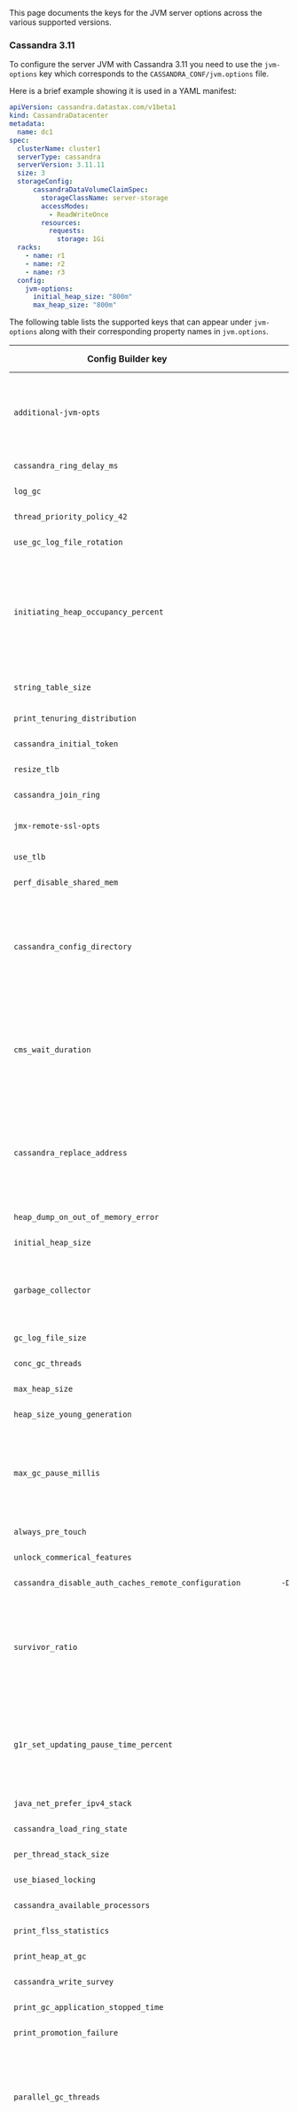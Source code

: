 This page documents the keys for the JVM server options across the various supported versions.

### Cassandra 3.11
To configure the server JVM with Cassandra 3.11 you need to use the `jvm-options` key which corresponds to the `CASSANDRA_CONF/jvm.options` file.

Here is a brief example showing it is used in a YAML manifest:

```yaml
apiVersion: cassandra.datastax.com/v1beta1
kind: CassandraDatacenter
metadata:
  name: dc1
spec:
  clusterName: cluster1
  serverType: cassandra
  serverVersion: 3.11.11
  size: 3
  storageConfig:
      cassandraDataVolumeClaimSpec:
        storageClassName: server-storage
        accessModes:
          - ReadWriteOnce
        resources:
          requests:
            storage: 1Gi
  racks:
    - name: r1
    - name: r2
    - name: r3
  config:
    jvm-options:
      initial_heap_size: "800m"
      max_heap_size: "800m"
```
The following table lists the supported keys that can appear under `jvm-options` along with their corresponding property names in `jvm.options`.

| Config Builder key | jvm.options property | Value type | Notes | 
| ------------------ | :-------------------:| :--------: | :---: |
| `additional-jvm-opts` | `JVM_OPTS` | Arbitrary JVM options passed to Cassandra on start up |
| `cassandra_ring_delay_ms` | `-Dcassandra.ring_delay_ms`| integer | Disabled by default |
| `log_gc` | `-Xloggc:/var/log/cassandra/gc.log` | boolean | Disabled by default |
| `thread_priority_policy_42` | `-XX:ThreadPriorityPolicy=42` | boolean | Enabled by default |
| `use_gc_log_file_rotation` | `-XX:+UseGCLogFileRotation` | boolean | Disabled by default |
| `initiating_heap_occupancy_percent` | `-XX:InitiatingHeapOccupancyPercent` | integer | Disabled by default. Can only be used when G1GC garbage collector is used. |
| `string_table_size` | `-XX:StringTableSize` | string | Defaults to 1000003 |
| `print_tenuring_distribution` | `-XX:+PrintTenuringDistribution` | boolean | Defaults to false |
| `cassandra_initial_token` | `-Dcassandra.initial_token` | string | Disabled by default |
| `resize_tlb` | `-XX:+ResizeTLAB` | boolean | Enabled by default |
| `cassandra_join_ring` | `-Dcassandra.join_ring` | boolean | Enabled by default |
| `jmx-remote-ssl-opts` | | string | Remote SSL options |
| `use_tlb` | `-XX:+UseTLAB` | boolean | Enabled by default |
| `perf_disable_shared_mem` | `-XX:+PerfDisableSharedMem` | boolean | Enabled by default |
| `cassandra_config_directory` | `-Dcassandra.config` | string | Disabled by default. Overriding this property may break the cluster. |
| `cms_wait_duration` | `-XX:CMSWaitDuration` | integer | Defaults to 10000. Can only be used when CMS garbage collector is used. |
| `cassandra_replace_address` | `-Dcassandra.replace_address` | string | Disabled by default. Overriding this property may break the cluster. |
| `heap_dump_on_out_of_memory_error` | `-XX:+HeapDumpOnOutOfMemoryError` | boolean | Enabled by default |
| `initial_heap_size` | `-Xms` | string | Disabled by default |
| `garbage_collector` | | string | Supported values are `CMS` and `G1GC`. Defaults to `G1GC`. |
| `gc_log_file_size` | `-XX:GCLogFileSize` | string | Disabled by default |
| `conc_gc_threads` | `-XX:ConcGCThreads` | integer | Disabled by default |
| `max_heap_size` | `-Xmx` | string | Disabled by default |
| `heap_size_young_generation` | `-Xmn` | string | Disabled by default |
| `max_gc_pause_millis` | `-XX:MaxGCPauseMillis` | integer | Defaults to `500`. Can only be used when G1 garbage collector is used. |
| `always_pre_touch` | `-XX:+AlwaysPreTouch` | boolean | Enabled by default |
| `unlock_commerical_features` | `-XX:+UnlockCommercialFeatures` | boolean | Disabled by default |
| `cassandra_disable_auth_caches_remote_configuration` | `-Dcassandra.disable_auth_caches_remote_configuration` | boolean | Disabled by default |
| `survivor_ratio` | `-XX:SurvivorRatio` | integer | Defaults to `8`. Can only be used when CMS garbage collector is used. |
| `g1r_set_updating_pause_time_percent` | `-XX:G1RSetUpdatingPauseTimePercent` | integer | Defaults to `5`. Can only be used when G1 garbage collector is used. |
| `java_net_prefer_ipv4_stack` | `-Djava.net.preferIPv4Stack=true` | boolean | Enabled by default |
| `cassandra_load_ring_state` | `-Dcassandra.load_ring_state` | boolean | Enabled by default |
| `per_thread_stack_size` | `-Xss` | string | Defaults to `256k` |
| `use_biased_locking` | `-XX:-UseBiasedLocking` | boolean | Disabled by default |
| `cassandra_available_processors` | `-Dcassandra.available_processors` | integer | Disabled by default |
| `print_flss_statistics` | `-XX:PrintFLSStatistics=1` | boolean | Disabled by default |
| `print_heap_at_gc` | `-XX:+PrintHeapAtGC` | boolean | Disabled by default |
| `cassandra_write_survey` | `-Dcassandra.write_survey` | boolean | Disabled by default |
| `print_gc_application_stopped_time` | `-XX:+PrintGCApplicationStoppedTime` | boolean | Disabled by default |
| `print_promotion_failure` | `-XX:+PrintPromotionFailure` | boolean | Disabled by default |
| `parallel_gc_threads` | `-XX:ParallelGCThreads` | integer | Disabled by default. Can only be used when G1 garbage collector is used. |
| `jmx-connection-type` | | string | Possible values include `local-no-auth`, `remote-no-auth`, and `remote-dse-unified-auth`. Defaults to `local-no-auth` |
| `cassandra_force_default_indexing_page_size` | `-Dcassandra.force_default_indexing_page_size` | boolean | Disabled by default |
| `flight_recorder` | `-XX:+FlightRecorder` | boolean | Disabled by default |
| `cassandra_force_3_0_protocol_version` | `-Dcassandra.force_3_0_protocol_version=true` | boolean | Disabled by default |
| `cassandra_triggers_dir` | `-Dcassandra.triggers_dir` | string | Disabled by default |
| `cassandra_replay_list` | `-Dcassandra.replayList` | string | Disabled by default |
| `agent_lib_jdwp` | `-agentlib:jdwp=transport=dt_socket,server=y,suspend=n,address=1414"` | boolean | Disabled by default |
| `cms_initiating_occupancy_fraction` | `-XX:CMSInitiatingOccupancyFraction` | integer | Defaults to `75`. Can only be used when the CMS garbage collector is used. |
| `cassandra_metrics_reporter_config_file` | `-Dcassandra.metricsReporterConfigFile` | string | Disabled by default |
| `max_tenuring_threshold` | `-XX:MaxTenuringThreshold` | integer | Defaults to `1`. Can only be used when the CMS garbage collector is used. |
| `number_of_gc_log_files` | `-XX:NumberOfGCLogFiles` | integer | Disabled by default. Can only be used when the G1 garbage collector is used. |
| `print_gc_details` | `-XX:+PrintGCDetails` | boolean | Disabled by default |
| `enable_assertions` | `-ea` | boolean | Enabled by default |
| `use_thread_priorities` | `-XX:+UseThreadPriorities` | boolean | Enabled by default |

### Cassandra 4.0
To configure the server JVM with Cassandra 4.0 you need to use the following keys:

* `jvm-server-options` which corresponds to the `CASSANDRA_CONF/jvm-server.options` file and contains settings valid for all Java versions;
* `jvm11-server-options` which corresponds to the `CASSANDRA_CONF/jvm11-server.options` file and contains settings for Java 11+;
* `jvm8-server-options` which corresponds to the `CASSANDRA_CONF/jvm8-server.options` file and contains settings for Java 8.

Here is a brief example showing it is used in a YAML manifest:

```yaml
apiVersion: cassandra.datastax.com/v1beta1
kind: CassandraDatacenter
metadata:
  name: dc1
spec:
  clusterName: cluster1
  serverType: cassandra
  serverVersion: 4.0.0
  size: 3
  storageConfig:
      cassandraDataVolumeClaimSpec:
        storageClassName: server-storage
        accessModes:
          - ReadWriteOnce
        resources:
          requests:
            storage: 1Gi
  racks:
    - name: r1
    - name: r2
    - name: r3
  config:
    jvm-server-options:
      initial_heap_size: "800m"
      max_heap_size: "800m"
    jvm11-server-options:
      garbarge_collector: ZGC
```

The following table lists the supported keys that can appear under `jvm-server-options` along with their corresponding property names in `jvm-server.options`.

| Config Builder key | jvm.options property | Value type | Notes | 
| ------------------ | :-------------------:| :--------: | :---: |
| `additional-jvm-opts` | `JVM_OPTS` | Arbitrary JVM options passed to Cassandra on start up |
| `jmx-connection-type` | | string | Possible values include `local-no-auth`, `remote-no-auth`. Defaults to `local-no-auth` |
| `unlock-diagnostic-vm-options` | `-XX:+UnlockDiagnosticVMOption` | boolean | Enabled by default |
| `cassandra_available_processors` | `-Dcassandra.available_processors` | integer | Disabled by default |
| `cassandra_config_directory` | `-Dcassandra.config` | string | Disabled by default. Overriding this property may break the cluster. |
| `cassandra_initial_token` | `-Dcassandra.initial_token` | string | Disabled by default |
| `cassandra_join_ring` | `-Dcassandra.join_ring` | boolean | Enabled by default |
| `cassandra_load_ring_state` | `-Dcassandra.load_ring_state` | boolean | Enabled by default |
| `cassandra_metrics_reporter_config_file` | `-Dcassandra.metricsReporterConfigFile` | string | Disabled by default |
| `cassandra_replace_address` | `-Dcassandra.replace_address` | string | Disabled by default. Overriding this property may break the cluster. |
| `cassandra_ring_delay_ms` | `-Dcassandra.ring_delay_ms`| integer | Disabled by default |
| `cassandra_triggers_dir` | `-Dcassandra.triggers_dir` | string | Disabled by default |
| `cassandra_write_survey` | `-Dcassandra.write_survey` | boolean | Disabled by default |
| `cassandra_disable_auth_caches_remote_configuration` | `-Dcassandra.disable_auth_caches_remote_configuration` | boolean | Disabled by default |
| `cassandra_force_default_indexing_page_size` | `-Dcassandra.force_default_indexing_page_size` | boolean | Disabled by default |
| `cassandra_max_hint_ttl` | `-Dcassandra.maxHintTTL` | string | Disabled by default |
| `enable_assertions` | `-ea` | boolean | Enabled by default |
| `use_thread_priorities` | `-XX:+UseThreadPriorities` | boolean | Enabled by default |
| `heap_dump_on_out_of_memory_error` | `-XX:+HeapDumpOnOutOfMemoryError` | boolean | Enabled by default |
| `per_thread_stack_size` | `-Xss` | string | Defaults to `256k` |
| `string_table_size` | `-XX:StringTableSize` | string | Defaults to 1000003 |
| `always_pre_touch` | `-XX:+AlwaysPreTouch` | boolean | Enabled by default |
| `use_tlb` | `-XX:+UseTLAB` | boolean | Enabled by default |
| `resize_tlb` | `-XX:+ResizeTLAB` | boolean | Enabled by default |
| `use_numa` | `-XX:+UseNUMA` | boolean | Enabled by default |
| `perf_disable_shared_mem` | `-XX:+PerfDisableSharedMem` | boolean | Enabled by default |
| `java_net_prefer_ipv4_stack` | `-Djava.net.preferIPv4Stack=true` | boolean | Enabled by default |
| `page-align-direct-memory` | `-Dsun.nio.PageAlignDirectMemory=true` | boolean | Enabled by default |
| `restrict-contended` | `-XX:-RestrictContended` | boolean | Enabled by default |
| `guaranteed-safepoint-interval` | `-XX:GuaranteedSafepointInterval` | string | Defaults to `300000` |
| `use-biased-locking` | `-XX:-UseBiasedLocking` | boolean | Enabled by default |
| `debug-non-safepoints` | `-XX:+DebugNonSafepoints` | boolean | Enabled by default |
| `preserve-frame-pointer` | `-XX:+PreserveFramePointer` | boolean | Enabled by default |
| `unlock_commercial_features` | `-XX:+UnlockCommercialFeatures` | boolean | Disabled by default |
| `flight_recorder` | `-XX:+FlightRecorder` | boolean | Disabled by default |
| `agent_lib_jdwp` | `-agentlib:jdwp=transport=dt_socket,server=y,suspend=n,address=1414"` | boolean | Disabled by default |
| `log_compilation` | `-XX:+LogCompilation` | boolean | Disabled by default |
| `initial_heap_size` | `-Xms` | string | Disabled by default |
| `max_heap_size` | `-Xmx` | string | Disabled by default |
| `jdk_nio_maxcachedbuffersize` | `-Djdk.nio.maxCachedBufferSize` | integer | Defaults to `1048576` |
| `cassandra_expiration_date_overflow_policy` | `-Dcassandra.expiration_date_overflow_policy` | string | Possible values include `REJECT`, `CAP`, `CAP_NOWARN` |
| `io_netty_eventloop_maxpendingtasks` | `-Dio.netty.eventLoop.maxPendingTasks` | integer | Defaults to `65536` |
| `crash_on_out_of_memory_error` | `-XX:+CrashOnOutOfMemoryError` | boolean | Disabled by default. Requires `exit_on_out_of_memory_error` to be disabled. |
| `print_heap_histogram_on_out_of_memory_error` | `-Dcassandra.printHeapHistogramOnOutOfMemoryError` | boolean | Disabled by default |
| `exit_on_out_of_memory_error` | `-XX:+ExitOnOutOfMemoryError` | boolean | Disabled by default |

The following table lists the supported keys that can appear under `jvm11-server-options` along with their corresponding property names in `jvm11-server.options`.

| Config Builder key | jvm.options property | Value type | Notes | 
| ------------------ |:--------------------:|:----------:|:-----:|
| `additional-jvm-opts` | `JVM_OPTS` | Arbitrary JVM options passed to Cassandra on start up. | |
| `conc_gc_threads` | `-XX:ConcGCThreads` | integer | Concurrent GC Threads. Valid only when `garbage_collector` is `G1GC`. |
| `g1r_set_updating_pause_time_percent` | `-XX:G1RSetUpdatingPauseTimePercent` | integer | G1GC Updating Pause Time Percentage. Defaults to 5. Valid only when `garbage_collector` is `G1GC`. |
| `garbage_collector` | various | string | The garbage collector to use. Possible values include `G1GC`, `ZGC`, `Shenandoah`, `Graal`. Defaults to `G1GC`. See below for details. |
| `initiating_heap_occupancy_percent` | `-XX:InitiatingHeapOccupancyPercent` | integer | Initiating Heap Occupancy Percentage. Valid only when `garbage_collector` is `G1GC`. |
| `io_netty_try_reflection_set_accessible` | `-Dio.netty.tryReflectionSetAccessible=true` | boolean | JPMS setting `io.netty.tryReflectionSetAccessible`. Defaults to true. |
| `jdk_attach_allow_attach_self` | `-Djdk.attach.allowAttachSelf=true` | boolean | JPMS setting `jdk.attach.allowAttachSelf`. Defaults to true. |
| `max_gc_pause_millis` | `-XX:MaxGCPauseMillis` | integer | G1GC Max GC Pause Milliseconds. Defaults to 500. Valid only when `garbage_collector` is `G1GC`. |
| `parallel_gc_threads` | `-XX:ParallelGCThreads` | integer | Parallel GC Threads. Valid only when `garbage_collector` is `G1GC`. |

Depending on the garbage collector selected with `garbage_collector`, the following JVM options will be automatically included:

| Garbage Collector | JVM options                                                    | 
|-------------------|:---------------------------------------------------------------|
| `G1GC`            | `-XX:+UseG1GC`<br/>`-XX:+ParallelRefProcEnabled`               |
| `ZGC`             | `-XX:+UseZGC`<br/>`-XX:+UnlockExperimentalVMOptions`           |
| `Shenandoah`      | `-XX:+UseShenandoahGC`<br/>`-XX:+UnlockExperimentalVMOptions`  |
| `Graal`           | `-XX:+UseJVMCICompiler`<br/>`-XX:+UnlockExperimentalVMOptions` |

The following table lists the supported keys that can appear under `jvm8-server-options` along with their corresponding property names in `jvm8-server.options`.

| Config Builder key | jvm.options property | Value type | Notes |
| ------------------ |:--------------------:|:----------:|:-----:|
| `additional-jvm-opts` | `JVM_OPTS` | Arbitrary JVM options passed to Cassandra on start up. | |
| `cms_initiating_occupancy_fraction` | `-XX:CMSInitiatingOccupancyFraction` | integer | CMS Initiating Occupancy Fraction. Defaults to 75. Valid only when `garbage_collector` is `CMS`. |
| `cms_wait_duration` | `-XX:CMSWaitDuration` | integer | CMS Max Duration. Defaults to 10000. Valid only when `garbage_collector` is `CMS`. |
| `conc_gc_threads` | `-XX:ConcGCThreads` | integer | Concurrent GC Threads. Valid only when `garbage_collector` is `G1GC`. |
| `g1r_set_updating_pause_time_percent` | `-XX:G1RSetUpdatingPauseTimePercent` | integer | G1GC Updating Pause Time Percentage. Defaults to 5. Valid only when `garbage_collector` is `G1GC`. |
| `garbage_collector` | various | string | The garbage collector to use. Possible values include `G1GC`, `CMS`. Defaults to `G1GC`. See below for details. |
| `gc_log_file_size` | `-XX:GCLogFileSize` | string | GC log file size. Defaults to `10M`. |
| `heap_size_young_generation` | `-Xmn` | boolean | Heap size young generation. Valid only when `garbage_collector` is `CMS`. |
| `initiating_heap_occupancy_percent` | `-XX:InitiatingHeapOccupancyPercent` | integer | Initiating Heap Occupancy Percentage. Valid only when `garbage_collector` is `G1GC`. |
| `log_gc` | `-Xloggc:/var/log/cassandra/gc.log` | boolean | Log GC. Defaults to false. |
| `max_gc_pause_millis` | `-XX:MaxGCPauseMillis` | integer | G1GC Max GC Pause Milliseconds. Defaults to 500. Valid only when `garbage_collector` is `G1GC`. |
| `max_tenuring_threshold` | `-XX:MaxTenuringThreshold` | integer | Max Tenuring Threshold. Defaults to 1. Valid only when `garbage_collector` is `CMS`. |
| `number_of_gc_log_files` | `-XX:NumberOfGCLogFiles` | integer | Number of GC log files. Defaults to 10. |
| `parallel_gc_threads` | `-XX:ParallelGCThreads` | integer | Parallel GC Threads. Valid only when `garbage_collector` is `G1GC`. |
| `print_flss_statistics` | `-XX:PrintFLSStatistics=1` | boolean | Print FLSS Statistics. Defaults to false. |
| `print_gc_application_stopped_time` | `-XX:+PrintGCApplicationStoppedTime` | boolean | Print GC Application Stopped Time. Defaults to true. |
| `print_gc_date_stamps` | `-XX:+PrintGCDateStamps` | boolean | Print GC Date Stamps. Defaults to true. |
| `print_gc_details` | `-XX:+PrintGCDetails` | boolean | Print GC Details. Defaults to true. |
| `print_heap_at_gc` | `-XX:+PrintHeapAtGC` | boolean | Print Heap at GC. Defaults to true. |
| `print_promotion_failure` | `-XX:+PrintPromotionFailure` | boolean | Print Promotion Failure. Defaults to true. |
| `print_tenuring_distribution` | `-XX:+PrintTenuringDistribution` | boolean | Print Tenuring Distribution. Defaults to true. |
| `survivor_ratio` | `-XX:SurvivorRatio` | integer | Survivor ratio. Defaults to 8. Valid only when `garbage_collector` is `CMS`. |
| `thread_priority_policy_42` | `-XX:ThreadPriorityPolicy=42` | boolean | Enable lowering thread priority without being root on linux. Defaults to true. |
| `use_gc_log_file_rotation` | `-XX:+UseGCLogFileRotation` | boolean | Use GC Log File Rotation. Defaults to true. |

Depending on the garbage collector selected with `garbage_collector`, the following JVM options will be automatically included:

| Garbage Collector | JVM options  | 
|-------------------|:-------------|
| `G1GC`            | `-XX:+UseG1GC`<br/>`-XX:+ParallelRefProcEnabled` |
| `CMS`             | `-XX:+UseParNewGC`<br/>`-XX:+UseConcMarkSweepGC`<br/>`-XX:+CMSParallelRemarkEnabled`<br/>`-XX:+UseCMSInitiatingOccupancyOnly`<br/>`-XX:+CMSParallelInitialMarkEnabled`<br/>`-XX:+CMSEdenChunksRecordAlways` |
